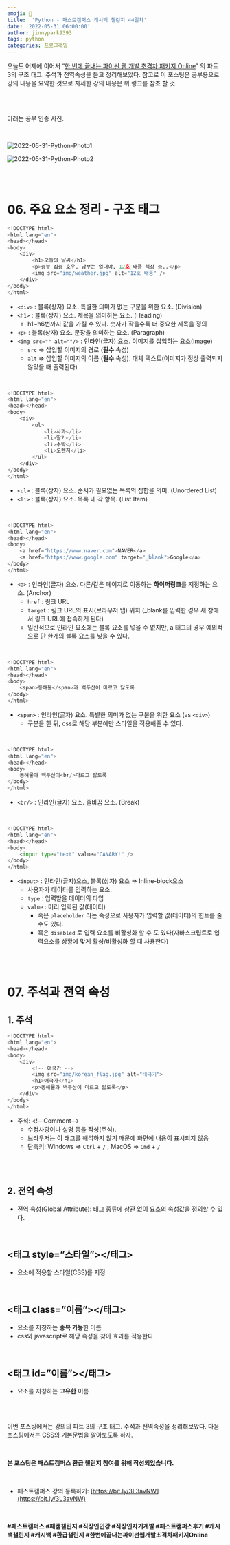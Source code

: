 ```yaml
---
emoji: 🐍
title:  'Python - 패스트캠퍼스 캐시백 챌린지 44일차'
date: '2022-05-31 06:00:00'
author: jinnypark9393
tags: python
categories: 프로그래밍
---
```


오늘도 어제에 이어서 “[한 번에 끝내는 파이썬 웹 개발 초격차 패키지 Online](https://fastcampus.co.kr/dev_online_pyweb)” 의 파트 3의 구조 태그. 주석과 전역속성을 듣고 정리해보았다. 참고로 이 포스팅은 공부용으로 강의 내용을 요약한 것으로 자세한 강의 내용은 위 링크를 참조 할 것.

<br/><br/>

아래는 공부 인증 사진. 

<br/>

![2022-05-31-Python-Photo1](/assets/images/2022-05-31-Python-Photo/2022-05-31-Python-Photo1.jpg)

![2022-05-31-Python-Photo2](/assets/images/2022-05-31-Python-Photo/2022-05-31-Python-Photo2.jpg)

<br/><br/>

# 06. 주요 요소 정리 - 구조 태그

```python
<!DOCTYPE html>
<html lang="en">
<head></head>
<body>
    <div>
        <h1>오늘의 날씨</h1>
        <p>중부 집중 호우, 남부는 열대야, 12호 태풍 북상 중..</p>
        <img src="img/weather.jpg" alt="12호 태풍" />
    </div>
</body>
</html>
```

- `<div>` : 블록(상자) 요소. 특별한 의미가 없는 구분을 위한 요소. (Division)
- `<h1>` : 블록(상자) 요소. 제목을 의미하는 요소. (Heading)
    - h1~h6번까지 값을 가질 수 있다. 숫자가 작을수록 더 중요한 제목을 정의
- `<p>` : 블록(상자) 요소. 문장을 의미하는 요소. (Paragraph)
- `<img src="" alt=""/>` : 인라인(글자) 요소. 이미지를 삽입하는 요소(Image)
    - `src` ⇒ 삽입할 이미지의 경로 (**필수** 속성)
    - `alt` ⇒ 삽입할 이미지의 이름 (**필수** 속성). 대체 텍스트(이미지가 정상 출력되지 않았을 때 출력된다)

<br/>

```python
<!DOCTYPE html>
<html lang="en">
<head></head>
<body>
    <div>
        <ul>
            <li>사과</li>
            <li>딸기</li>
            <li>수박</li>
            <li>오렌지</li>
        </ul>
    </div>
</body>
</html>
```

- `<ul>` : 블록(상자) 요소. 순서가 필요없는 목록의 집합을 의미. (Unordered List)
- `<li>` : 블록(상자) 요소. 목록 내 각 항목. (List Item)

<br/>

```python
<!DOCTYPE html>
<html lang="en">
<head></head>
<body>
    <a href="https://www.naver.com">NAVER</a>
    <a href="https://www.google.com" target="_blank">Google</a>
</body>
</html>
```

- `<a>` : 인라인(글자) 요소. 다른/같은 페이지로 이동하는 **하이퍼링크**를 지정하는 요소. (Anchor)
    - `href` : 링크 URL
    - `target` : 링크 URL의 표시(브라우저 탭) 위치 (_blank를 입력한 경우 새 창에서 링크 URL에 접속하게 된다)
    - 일반적으로 인라인 요소에는 블록 요소를 넣을 수 없지만, a 태그의 경우 예외적으로 단 한개의 블록 요소를 넣을 수 있다.

<br/>

```python
<!DOCTYPE html>
<html lang="en">
<head></head>
<body>
    <span>동해물</span>과 백두산이 마르고 닳도록
</body>
</html>
```

- `<span>` : 인라인(글자) 요소. 특별한 의미가 없는 구분을 위한 요소 (vs `<div>`)
    - 구분을 한 뒤, css로 해당 부분에만 스타일을 적용해줄 수 있다.

<br/>

```python
<!DOCTYPE html>
<html lang="en">
<head></head>
<body>
    동해물과 백두산이<br/>마르고 닳도록
</body>
</html>
```

- `<br/>` : 인라인(글자) 요소. 줄바꿈 요소. (Break)

<br/>

```python
<!DOCTYPE html>
<html lang="en">
<head></head>
<body>
    <input type="text" value="CANARY!" />
</body>
</html>
```

- `<input>` : 인라인(글자)요소, 블록(상자) 요소 ⇒ Inline-block요소
    - 사용자가 데이터를 입력하는 요소.
    - `type` : 입력받을 데이터의 타입
    - `value` : 미리 입력된 값(데이터)
        - 혹은 `placeholder` 라는 속성으로 사용자가 입력할 값(데이터)의 힌트를 줄 수도 있다.
        - 혹은 `disabled` 로 입력 요소를 비활성화 할 수 도 있다(자바스크립트로 입력요소를 상황에 맞게 활성/비활성화 할 때 사용한다)

<br/><br/>

# 07. 주석과 전역 속성

## 1. 주석

```python
<!DOCTYPE html>
<html lang="en">
<head></head>
<body>
    <div>
        <!-- 애국가 -->
        <img src="img/korean_flag.jpg" alt="태극기">
        <h1>애국가</h1>
        <p>동해물과 백두산이 마르고 닳도록</p>
    </div>
</body>
</html>
```

- 주석: <!—Comment—>
    - 수정사항이나 설명 등을 작성(주석).
    - 브라우저는 이 태그를 해석하지 않기 때문에 화면에 내용이 표시되지 않음
    - 단축키: Windows ⇒ `Ctrl` + `/` , MacOS ⇒ `Cmd` + `/`

<br/><br/>

## 2. 전역 속성

- 전역 속성(Global Attribute): 태그 종류에 상관 없이 요소의 속성값을 정의할 수 있다.

<br/>

## <태그 style=”스타일”></태그>

- 요소에 적용할 스타일(CSS)를 지정

<br/>

## <태그 class=”이름”></태그>

- 요소를 지칭하는 **중복 가능**한 이름
- css와 javascript로 해당 속성을 찾아 효과를 적용한다.

<br/>

## <태그 id=”이름”></태그>

- 요소를 지칭하는 **고유한** 이름

<br/><br/>

이번 포스팅에서는 강의의 파트 3의 구조 태그. 주석과 전역속성을 정리해보았다. 다음 포스팅에서는 CSS의 기본문법을 알아보도록 하자.

<br/>

**본 포스팅은 패스트캠퍼스 환급 챌린지 참여를 위해 작성되었습니다.**

<br/>

- 패스트캠퍼스 강의 등록하기: [https://bit.ly/3L3avNW](https://bit.ly/3L3avNW)

<br/>

**#패스트캠퍼스 #패캠챌린지 #직장인인강 #직장인자기계발 #패스트캠퍼스후기 #캐시백챌린지 #캐시백 #환급챌린지 #한번에끝내는파이썬웹개발초격차패키지Online**